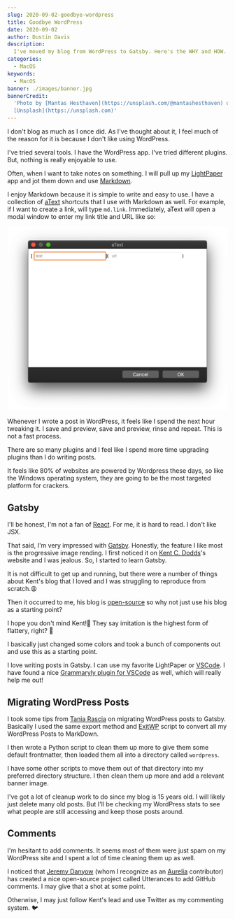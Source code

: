 ```yaml
---
slug: 2020-09-02-goodbye-wordpress
title: Goodbye WordPress
date: 2020-09-02
author: Dustin Davis
description:
  I've moved my blog from WordPress to Gatsby. Here's the WHY and HOW.
categories:
  - MacOS
keywords:
  - MacOS
banner: ./images/banner.jpg
bannerCredit:
  'Photo by [Mantas Hesthaven](https://unsplash.com/@mantashesthaven) on
  [Unsplash](https://unsplash.com)'
---
```


I don't blog as much as I once did. As I've thought about it, I feel much of the
reason for it is because I don't like using WordPress.

I've tried several tools. I have the WordPress app. I've tried different
plugins. But, nothing is really enjoyable to use.

Often, when I want to take notes on something. I will pull up my
[LightPaper](https://getlightpaper.com/) app and jot them down and use
[Markdown](https://www.markdownguide.org/).

I enjoy Markdown because it is simple to write and easy to use. I have a
collection of [aText](https://www.trankynam.com/atext/) shortcuts that I use
with Markdown as well. For example, if I want to create a link, will type
`md.link`. Immediately, aText will open a modal window to enter my link title
and URL like so:

![aText Screenshot](images/1.png)

Whenever I wrote a post in WordPress, it feels like I spend the next hour
tweaking it. I save and preview, save and preview, rinse and repeat. This is not
a fast process.

There are so many plugins and I feel like I spend more time upgrading plugins
than I do writing posts.

It feels like 80% of websites are powered by Wordpress these days, so like the
Windows operating system, they are going to be the most targeted platform for
crackers.

## Gatsby

I'll be honest, I'm not a fan of [React](https://reactjs.org/). For me, it is
hard to read. I don't like JSX.

That said, I'm very impressed with [Gatsby](https://www.gatsbyjs.com/).
Honestly, the feature I like most is the progressive image rending. I first
noticed it on [Kent C. Dodds](https://kentcdodds.com)'s website and I was
jealous. So, I started to learn Gatsby.

It is not difficult to get up and running, but there were a number of things
about Kent's blog that I loved and I was struggling to reproduce from scratch.😩

Then it occurred to me, his blog is
[open-source](https://github.com/kentcdodds/kentcdodds.com) so why not just use
his blog as a starting point?

I hope you don't mind Kent!🙏 They say imitation is the highest form of
flattery, right? 😬

I basically just changed some colors and took a bunch of components out and use
this as a starting point.

I love writing posts in Gatsby. I can use my favorite LightPaper or
[VSCode](https://code.visualstudio.com/). I have found a nice
[Grammaryly plugin for VSCode](https://marketplace.visualstudio.com/items?itemName=znck.grammarly)
as well, which will really help me out!

## Migrating WordPress Posts

I took some tips from
[Tania Rascia](https://www.gatsbyjs.com/blog/2019-03-21-migrating-from-wordpress-to-gatsby/)
on migrating WordPress posts to Gatsby. Basically I used the same export method
and [ExitWP](https://github.com/thomasf/exitwp) script to convert all my
WordPress Posts to MarkDown.

I then wrote a Python script to clean them up more to give them some default
frontmatter, then loaded them all into a directory called `wordpress`.

I have some other scripts to move them out of that directory into my preferred
directory structure. I then clean them up more and add a relevant banner image.

I've got a lot of cleanup work to do since my blog is 15 years old. I will
likely just delete many old posts. But I'll be checking my WordPress stats to
see what people are still accessing and keep those posts around.

## Comments

I'm hesitant to add comments. It seems most of them were just spam on my
WordPress site and I spent a lot of time cleaning them up as well.

I noticed that [Jeremy Danyow](https://github.com/jdanyow) (whom I recognize as
an [Aurelia](https://aurelia.io) contributor) has created a nice open-source
project called Utterances to add GitHub comments. I may give that a shot at some
point.

Otherwise, I may just follow Kent's lead and use Twitter as my commenting
system. 🐦
